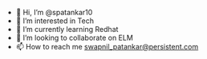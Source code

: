 - 👋 Hi, I’m @spatankar10
- 👀 I’m interested in Tech
- 🌱 I’m currently learning Redhat
- 💞️ I’m looking to collaborate on ELM 
- 📫 How to reach me swapnil_patankar@persistent.com

<!---
spatankar10/spatankar10 is a ✨ special ✨ repository because its `README.md` (this file) appears on your GitHub profile.
You can click the Preview link to take a look at your changes.
--->
